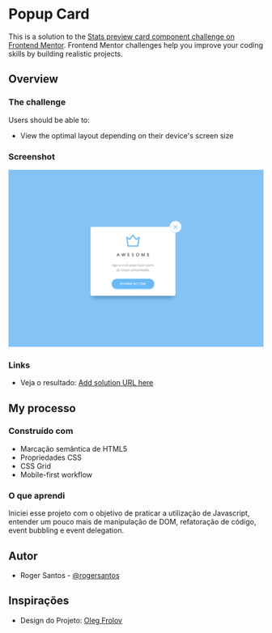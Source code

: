 # Popup Card

This is a solution to the [Stats preview card component challenge on Frontend Mentor](https://www.frontendmentor.io/challenges/stats-preview-card-component-8JqbgoU62). Frontend Mentor challenges help you improve your coding skills by building realistic projects. 

## Overview

### The challenge

Users should be able to:

- View the optimal layout depending on their device's screen size

### Screenshot

![Popup Card](./img/popup-image.jpg)

### Links

- Veja o resultado: [Add solution URL here](https://your-solution-url.com)

## My processo

### Construído com

- Marcação semântica de HTML5
- Propriedades CSS
- CSS Grid
- Mobile-first workflow

### O que aprendi

Iniciei esse projeto com o objetivo de praticar a utilização de Javascript, entender um pouco mais de manipulação de DOM, refatoração de código, event bubbling e event delegation.


<!-- ### Ideias futuras -->

<!-- [ ] Gerar popup's com diferentes estilos -->

## Autor

<!-- - Website - [Add your name here](https://www.your-site.com) -->
- Roger Santos - [@rogersantos](https://www.linkedin.com/in/roger-santos-77a84810b/)

## Inspirações

- Design do Projeto: [Oleg Frolov](https://dribbble.com/shots/2348203-Pop-up)